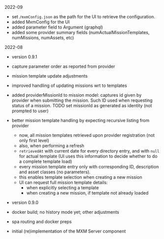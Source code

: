 2022-09

- set `/mxmConfig.json` as the path for the UI to retrieve the configuration.
- added MxmConfig for the UI
- added parameter field to Argument (graphql)
- added some provider summary fields (numActualMissionTemplates, numMissions, numAssets, etc)

2022-08

- version 0.9.1
- capture parameter order as reported from provider
- mission template update adjustments
- improved handling of updating missions wrt to templates
- added providerMissionId to mission model: captures id given by provider when submitting the mission.
  Such ID used when requesting status of a mission.
  TODO set missionId as generated as identity (not prompted to user)
- better mission template handling by expecting recursive listing from provider
  - now, all mission templates retrieved upon provider registration (not only first level)
  - also, when performing a refresh
  - `retrievedAt` with current date for every directory entry, and with `null` for actual template
    (UI uses this information to decide whether to do a complete template load)
  - every mission template entry only with corresponding ID, description and asset classes (no parameters).
  - this enables template selection when creating a new mission
  - UI can request full mission template details:
    - when explicitly selecting a template 
    - when creating a new mission, if template not already loaded

- version 0.9.0
- docker build; no history mode yet; other adjustments
- spa routing and docker preps
- initial (re)implementation of the MXM Server component
